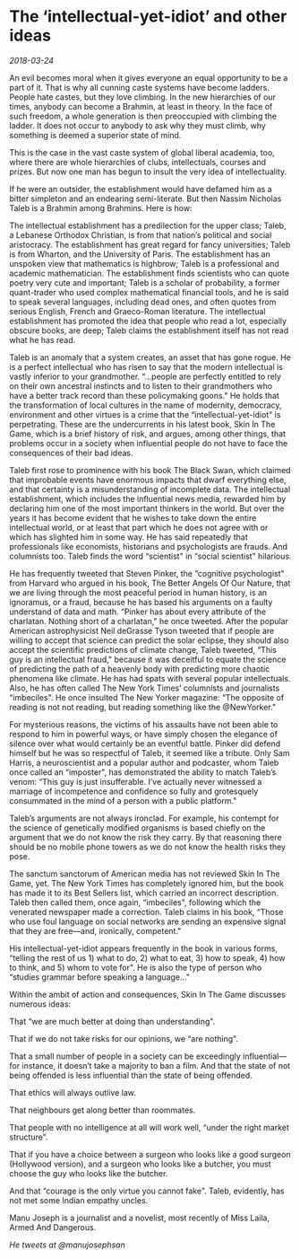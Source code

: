 # The ‘intellectual-yet-idiot’ and other ideas

*2018-03-24*

An evil becomes moral when it gives everyone an equal opportunity to be
a part of it. That is why all cunning caste systems have become ladders.
People hate castes, but they love climbing. In the new hierarchies of
our times, anybody can become a Brahmin, at least in theory. In the face
of such freedom, a whole generation is then preoccupied with climbing
the ladder. It does not occur to anybody to ask why they must climb, why
something is deemed a superior state of mind.

This is the case in the vast caste system of global liberal academia,
too, where there are whole hierarchies of clubs, intellectuals, courses
and prizes. But now one man has begun to insult the very idea of
intellectuality.

If he were an outsider, the establishment would have defamed him as a
bitter simpleton and an endearing semi-literate. But then Nassim
Nicholas Taleb is a Brahmin among Brahmins. Here is how:

The intellectual establishment has a predilection for the upper class;
Taleb, a Lebanese Orthodox Christian, is from that nation’s political
and social aristocracy. The establishment has great regard for fancy
universities; Taleb is from Wharton, and the University of Paris. The
establishment has an unspoken view that mathematics is highbrow; Taleb
is a professional and academic mathematician. The establishment finds
scientists who can quote poetry very cute and important; Taleb is a
scholar of probability, a former quant-trader who used complex
mathematical financial tools, and he is said to speak several languages,
including dead ones, and often quotes from serious English, French and
Graeco-Roman literature. The intellectual establishment has promoted the
idea that people who read a lot, especially obscure books, are deep;
Taleb claims the establishment itself has not read what he has read.

Taleb is an anomaly that a system creates, an asset that has gone rogue.
He is a perfect intellectual who has risen to say that the modern
intellectual is vastly inferior to your grandmother. “…people are
perfectly entitled to rely on their own ancestral instincts and to
listen to their grandmothers who have a better track record than these
policymaking goons." He holds that the transformation of local cultures
in the name of modernity, democracy, environment and other virtues is a
crime that the “intellectual-yet-idiot" is perpetrating. These are the
undercurrents in his latest book, Skin In The Game, which is a brief
history of risk, and argues, among other things, that problems occur in
a society when influential people do not have to face the consequences
of their bad ideas.

Taleb first rose to prominence with his book The Black Swan, which
claimed that improbable events have enormous impacts that dwarf
everything else, and that certainty is a misunderstanding of incomplete
data. The intellectual establishment, which includes the influential
news media, rewarded him by declaring him one of the most important
thinkers in the world. But over the years it has become evident that he
wishes to take down the entire intellectual world, or at least that part
which he does not agree with or which has slighted him in some way. He
has said repeatedly that professionals like economists, historians and
psychologists are frauds. And columnists too. Taleb finds the word
“scientist" in “social scientist" hilarious.

He has frequently tweeted that Steven Pinker, the “cognitive
psychologist" from Harvard who argued in his book, The Better Angels Of
Our Nature, that we are living through the most peaceful period in human
history, is an ignoramus, or a fraud, because he has based his arguments
on a faulty understand of data and math. “Pinker has about every
attribute of the charlatan. Nothing short of a charlatan," he once
tweeted. After the popular American astrophysicist Neil deGrasse Tyson
tweeted that if people are willing to accept that science can predict
the solar eclipse, they should also accept the scientific predictions of
climate change, Taleb tweeted, “This guy is an intellectual fraud,"
because it was deceitful to equate the science of predicting the path of
a heavenly body with predicting more chaotic phenomena like climate. He
has had spats with several popular intellectuals. Also, he has often
called The New York Times’ columnists and journalists “imbeciles". He
once insulted The New Yorker magazine: “The opposite of reading is not
not reading, but reading something like the @NewYorker."

For mysterious reasons, the victims of his assaults have not been able
to respond to him in powerful ways, or have simply chosen the elegance
of silence over what would certainly be an eventful battle. Pinker did
defend himself but he was so respectful of Taleb, it seemed like a
tribute. Only Sam Harris, a neuroscientist and a popular author and
podcaster, whom Taleb once called an “imposter", has demonstrated the
ability to match Taleb’s venom: “This guy is just insufferable. I’ve
actually never witnessed a marriage of incompetence and confidence so
fully and grotesquely consummated in the mind of a person with a public
platform."

Taleb’s arguments are not always ironclad. For example, his contempt for
the science of genetically modified organisms is based chiefly on the
argument that we do not know the risk they carry. By that reasoning
there should be no mobile phone towers as we do not know the health
risks they pose.

The sanctum sanctorum of American media has not reviewed Skin In The
Game, yet. The New York Times has completely ignored him, but the book
has made it to its Best Sellers list, which carried an incorrect
description. Taleb then called them, once again, “imbeciles", following
which the venerated newspaper made a correction. Taleb claims in his
book, “Those who use foul language on social networks are sending an
expensive signal that they are free—and, ironically, competent."

His intellectual-yet-idiot appears frequently in the book in various
forms, “telling the rest of us 1) what to do, 2) what to eat, 3) how to
speak, 4) how to think, and 5) whom to vote for". He is also the type of
person who “studies grammar before speaking a language…"

Within the ambit of action and consequences, Skin In The Game discusses
numerous ideas:

That “we are much better at doing than understanding".

That if we do not take risks for our opinions, we “are nothing".

That a small number of people in a society can be exceedingly
influential—for instance, it doesn’t take a majority to ban a film. And
that the state of not being offended is less influential than the state
of being offended.

That ethics will always outlive law.

That neighbours get along better than roommates.

That people with no intelligence at all will work well, “under the right
market structure".

That if you have a choice between a surgeon who looks like a good
surgeon (Hollywood version), and a surgeon who looks like a butcher, you
must choose the guy who looks like the butcher.

And that “courage is the only virtue you cannot fake". Taleb, evidently,
has not met some Indian empathy uncles.

Manu Joseph is a journalist and a novelist, most recently of Miss Laila,
Armed And Dangerous.

*He tweets at @manujosephsan*
